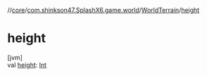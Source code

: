 //[core](../../../index.md)/[com.shinkson47.SplashX6.game.world](../index.md)/[WorldTerrain](index.md)/[height](height.md)

# height

[jvm]\
val [height](height.md): [Int](https://kotlinlang.org/api/latest/jvm/stdlib/kotlin/-int/index.html)
